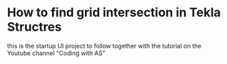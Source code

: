 # How to find grid intersection in Tekla Structres
this is the startup UI project to follow together with the tutorial on the Youtube channel "Coding with AS"

